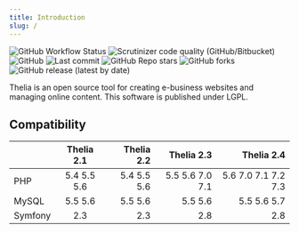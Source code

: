 ```yaml
---
title: Introduction
slug: /
---
```


![GitHub Workflow Status](https://img.shields.io/github/workflow/status/thelia/thelia/test?style=flat-square)
![Scrutinizer code quality (GitHub/Bitbucket)](https://img.shields.io/scrutinizer/quality/g/thelia/thelia?style=flat-square)
![GitHub](https://img.shields.io/github/license/thelia/thelia?style=flat-square)
![Last commit](https://img.shields.io/github/last-commit/thelia/thelia.svg?style=flat-square)
![GitHub Repo stars](https://img.shields.io/github/stars/thelia/thelia?style=flat-square)
![GitHub forks](https://img.shields.io/github/forks/thelia/thelia?style=flat-square)
![GitHub release (latest by date)](https://img.shields.io/github/v/release/thelia/thelia?label=latest%20release&style=flat-square)

Thelia is an open source tool for creating e-business websites and managing online content. This software is published under LGPL.

Compatibility
------------

|  | Thelia 2.1 | Thelia 2.2 | Thelia 2.3 | Thelia 2.4 |
| ------------- |:-------------:| -----:| -----:| -----:|
| PHP      | 5.4 5.5 5.6 | 5.4 5.5 5.6 | 5.5 5.6 7.0 7.1 | 5.6 7.0 7.1 7.2 7.3 |
| MySQL    | 5.5 5.6 | 5.5 5.6 | 5.5 5.6 | 5.5 5.6 5.7 |
| Symfony  | 2.3 | 2.3 | 2.8 | 2.8 |